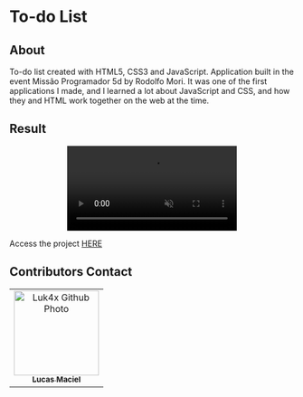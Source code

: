 # To-do List

## About
To-do list created with HTML5, CSS3 and JavaScript. Application built in the event Missão Programador 5d by Rodolfo Mori. It was one of the first applications I made, and I learned a lot about JavaScript and CSS, and how they and HTML work together on the web at the time.

## Result
<p align="center">
  <video src="https://user-images.githubusercontent.com/86276393/153721760-f8439d4c-2031-4f20-a43b-fadf4ff8f243.mp4" autoplay muted>
</p>
Access the project <a href="https://luk4x.github.io/MissProg5d/">HERE</a>

## Contributors Contact
<table>
  <tr>
    <td align="center">
      <a href="https://www.linkedin.com/in/lucasmacielf/">
        <img src="https://avatars.githubusercontent.com/Luk4x" width="150px;" alt="Luk4x Github Photo"/><br>
        <sub>
          <b>Lucas Maciel</b>
        </sub>
      </a>
    </td>
  </tr>
</table>
